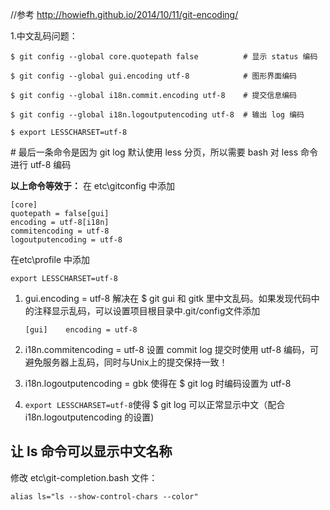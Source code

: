 //参考 http://howiefh.github.io/2014/10/11/git-encoding/

1.中文乱码问题：

`$ git config --global core.quotepath false          # 显示 status 编码`

`$ git config --global gui.encoding utf-8            # 图形界面编码`

`$ git config --global i18n.commit.encoding utf-8    # 提交信息编码`

`$ git config --global i18n.logoutputencoding utf-8  # 输出 log 编码`

`$ export LESSCHARSET=utf-8`

\# 最后一条命令是因为 git log 默认使用 less 分页，所以需要 bash 对 less 命令进行 utf-8 编码

**以上命令等效于：**
在 etc\gitconfig 中添加

```
[core]   
quotepath = false[gui]   
encoding = utf-8[i18n]   
commitencoding = utf-8   
logoutputencoding = utf-8
```

在etc\profile 中添加

```
export LESSCHARSET=utf-8
```

1. gui.encoding = utf-8 解决在 $ git gui 和 gitk 里中文乱码。如果发现代码中的注释显示乱码，可以设置项目根目录中.git/config文件添加

   ```
   [gui]    encoding = utf-8
   ```

2. i18n.commitencoding = utf-8 设置 commit log 提交时使用 utf-8 编码，可避免服务器上乱码，同时与Unix上的提交保持一致！

3. i18n.logoutputencoding = gbk 使得在 $ git log 时编码设置为 utf-8

4. `export LESSCHARSET=utf-8`使得 $ git log 可以正常显示中文（配合i18n.logoutputencoding 的设置)

## 让 ls 命令可以显示中文名称

修改 etc\git-completion.bash 文件：

```
alias ls="ls --show-control-chars --color"
```